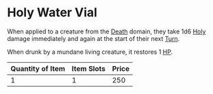 # Holy Water Vial

When applied to a creature from the [Death](../../../../Magic/Spells/Spell%20Domains/Death.md) domain, they take 1d6 [Holy](../../../Game%20Procedures/Combat/Damage%20Types/Holy.md) damage immediately and again at the start of their next [Turn](../../../Game%20Procedures/Core%20Procedures/Turn.md).

When drunk by a mundane living creature, it restores 1 [HP](../../../../Player%20Characters/Derived%20Statistics/Health%20Points.md).

| Quantity of Item | Item Slots | Price |
| ---------------- | ---------- | ----- |
| 1                | 1          | 250   |
